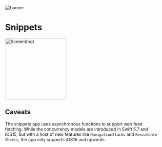 
<img src="https://user-images.githubusercontent.com/88886207/210164822-12078925-48d5-4307-906f-b44584172fca.png" alt="banner" >

# Snippets

<img src="https://user-images.githubusercontent.com/88886207/210164492-d0325493-23b7-42cf-98ab-06e8ceafac33.PNG" alt="ScreenShot" width="200">

## Caveats
The snippets app uses asynchronous functions to support web feed fetching. While the concurrency models are introduced in Swift 5.7 and iOS15, but with a host of new features like `NavigationStacks` and `Resizebale Sheets`, the app only supports iOS16 and upwards.